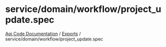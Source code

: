 # service/domain/workflow/project\_update.spec
[Api Code Documentation](../README.md) / [Exports](../modules.md) / service/domain/workflow/project\_update.spec
